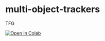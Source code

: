 # multi-object-trackers
 TFG




















[![Open In Colab]([https://colab.research.google.com/assets/colab-badge.svg)](https://colab.research.google.com/drive/1RmDj4Oiu5SRcrlsXUNuw3jpWt_UjnqtX?authuser=1#scrollTo=-88kBE8WlCPq](https://colab.research.google.com/drive/1RmDj4Oiu5SRcrlsXUNuw3jpWt_UjnqtX?usp=sharing)https://colab.research.google.com/drive/1RmDj4Oiu5SRcrlsXUNuw3jpWt_UjnqtX?usp=sharing)
